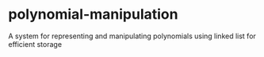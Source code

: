 # polynomial-manipulation
A system for representing and manipulating polynomials using linked list for efficient storage
